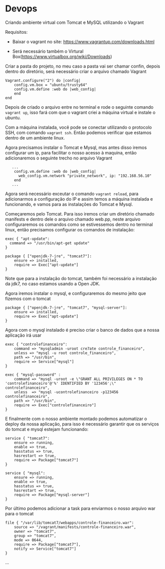 # Devops

Criando ambiente virtual com Tomcat e  MySQL utilizando o Vagrant

Requisitos:

- Baixar o vagrant no site: https://www.vagrantup.com/downloads.html

- Será necessário também o Virtural Box(https://www.virtualbox.org/wiki/Downloads)


Criar a pasta do projeto, no meu caso a pasta vai ser chamar confin, depois dentro do diretório, será necessário criar o arquivo chamado Vagrant


```
Vagrant.configure("2") do |config|
    config.vm.box = "ubuntu/trusty64"
    config.vm.define :web do |web_config|
    end     
end
```

Depois de criado o arquivo entre no terminal e rode o seguinte comando `vagrant up`, isso fará com que o vagrant criei a máquina virtual e instale o ubuntu.

Com a máquina instalada, você pode se conectar utilizando o protocolo SSH, com comando `vagrant ssh`. Então podemos verificar que estamos dentro de um ambiente linux.

Agora precisamos instalar o Tomcat e Mysql, mas antes disso iremos configurar um ip, para facilitar o nosso acesso à maquina, então adicionaremos o seguinte trecho no arquivo Vagrant

```
   ...
    config.vm.define :web do |web_config|
      web_config.vm.network "private_network", ip: "192.168.56.10"
    end 
   ...
```
Agora será necessário exceutar o comando `vagrant reload`, para adicionarmos a configuração do IP e assim temos a máquina instalada e funcionando, e vamos para as instalações do Tomcat e Mysql.

Começaremos pelo Tomcat. Para isso iremos criar um diretório chamado manifests e dentro dele o arquivo chamado web.pp, neste arquivo configuraremos os comandos como se estivessemos dentro no terminal linux, então precisamos configurar os comandos de instalação:

```
exec { "apt-update":
  command => "/usr/bin/apt-get update"
}

package { ["openjdk-7-jre", "tomcat7"]:
    ensure => installed,
    require => Exec["apt-update"]
}
```

Note que para a instalação do tomcat, também foi necessário a instalação da jdk7, no caso estamos usando a Open JDK.


Agora iremos instalar o mysql, e configuraremos do mesmo jeito que fizemos com o tomcat


```
package { ["openjdk-7-jre", "tomcat7", "mysql-server"]:
    ensure => installed,
    require => Exec["apt-update"]
}
```

Agora com o mysql instalado é preciso criar o banco de dados que a nossa aplicação irá usar

```
exec { "controlefinanceiro":
    command => "mysqladmin -uroot cre7ate controle_financeiro",
    unless => "mysql -u root controle_financeiro",
    path => "/usr/bin",
    require => Service["mysql"]
}

exec { "mysql-password" :
    command => "mysql -uroot -e \"GRANT ALL PRIVILEGES ON * TO 'controlefinanceiro'@'%' IDENTIFIED BY '123456';\" controlefinanceiro",
    unless  => "mysql -ucontrolefinanceiro -p123456 controlefinanceiro",
    path => "/usr/bin",
    require => Exec["controlefinanceiro"]
}
```

E finalmente com o nosso ambiente montado podemos automatizar o deploy da nossa aplicação, para isso é necessário garantir que os serviços do tomcat e mysql estejam funcionando:


```
service { "tomcat7":
    ensure => running,
    enable => true,
    hasstatus => true,
    hasrestart => true,
    require => Package["tomcat7"]    
}

service { "mysql":
    ensure => running,
    enable => true,
    hasstatus => true,
    hasrestart => true,
    require => Package["mysql-server"]
}
```

Por último podemos adicionar a task para enviarmos o nosso arquivo war para o tomcat

```
file { "/var/lib/tomcat7/webapps/controle-financeiro.war":
    source => "/vagrant/manifests/controle-financeiro.war",
    owner => "tomcat7",
    group => "tomcat7",
    mode => 0644,
    require => Package["tomcat7"],
    notify => Service["tomcat7"]
}
```
...






































